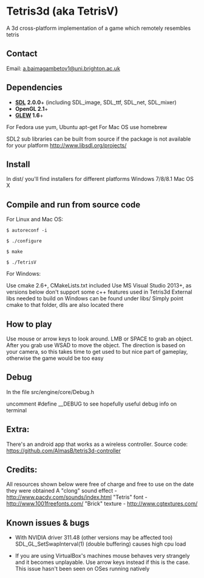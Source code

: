 Tetris3d (aka TetrisV)
======================

A 3d cross-platform implementation of a game which remotely resembles tetris

## Contact ##

Email: a.baimagambetov1@uni.brighton.ac.uk

## Dependencies ##

* **[SDL](http://www.libsdl.org/)** **2.0.0**+ (including SDL_image, SDL_ttf, SDL_net, SDL_mixer)
* **OpenGL 2.1**+
* **[GLEW](http://glew.sourceforge.net/) 1.6**+

For Fedora use yum, Ubuntu apt-get
For Mac OS use homebrew

SDL2 sub libraries can be built from source if the package is not available
for your platform http://www.libsdl.org/projects/

## Install ##

In dist/ you'll find installers for different platforms
Windows 7/8/8.1
Mac OS X

## Compile and run from source code ##

For Linux and Mac OS:

`$ autoreconf -i`

`$ ./configure`

`$ make`

`$ ./TetrisV`

For Windows:

Use cmake 2.6+, CMakeLists.txt included
Use MS Visual Studio 2013+, as versions below don't support some c++ features used in Tetris3d
External libs needed to build on Windows can be found under libs/
Simply point cmake to that folder, dlls are also located there

## How to play ##

Use mouse or arrow keys to look around. LMB or SPACE to grab an object. After you grab use WSAD to
move the object. The direction is based on your camera, so this takes time to get used to but nice
part of gameplay, otherwise the game would be too easy

## Debug ##

In the file src/engine/core/Debug.h

uncomment #define __DEBUG to see hopefully useful debug info on terminal
    
## Extra: ##

There's an android app that works as a wireless controller. Source code:
https://github.com/AlmasB/tetris3d-controller

## Credits: ##

All resources shown below were free of charge and free to use on the date they were obtained
A "clong" sound effect - http://www.pacdv.com/sounds/index.html
"Tetris" font - http://www.1001freefonts.com/
"Brick" texture - http://www.cgtextures.com/

    
## Known issues & bugs ##

* With NVIDIA driver 311.48 (other versions may be affected too) SDL_GL_SetSwapInterval(1)
    (double buffering) causes high cpu load
    
* If you are using VirtualBox's machines mouse behaves very strangely and it becomes unplayable.
    Use arrow keys instead if this is the case. This issue hasn't been seen on OSes running natively